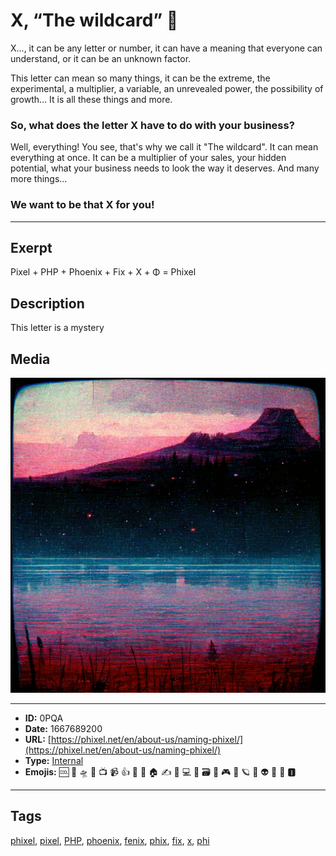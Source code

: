# X, “The wildcard” 🎩
X..., it can be any letter or number, it can have a meaning that everyone can understand, or it can be an unknown factor.
 
This letter can mean so many things, it can be the extreme, the experimental, a multiplier, a variable, an unrevealed power, the possibility of growth… It is all these things and more.
 
### So, what does the letter X have to do with your business?
Well, everything! You see, that's why we call it "The wildcard".
It can mean everything at once. It can be a multiplier of your sales, your hidden potential, what your business needs to look the way it deserves. And many more things…
### We want to be that X for you!


------------
## Exerpt
Pixel + PHP + Phoenix + Fix + X + Φ = Phixel
## Description
This letter is a mystery
## Media
<img src="media/the-name-wildcard.jpg">

------------
- **ID:** 0PQA
- **Date:** 1667689200
- **URL:** [https://phixel.net/en/about-us/naming-phixel/](https://phixel.net/en/about-us/naming-phixel/)
- **Type:** [Internal](#internal)
- **Emojis:** 🆒 🎨 🛸 📼 📺 📹 👍 🔗 📝 🏠 ✍️ 👨 💻 👑 🗃 👾 🎮 📲 🪐 🌟 👽 🚀 🌌 🅸

------------
## Tags
[phixel](#phixel), [pixel](#pixel), [PHP](#PHP), [phoenix](#phoenix), [fenix](#fenix), [phix](#phix), [fix](#fix), [x](#x), [phi](#phi)
